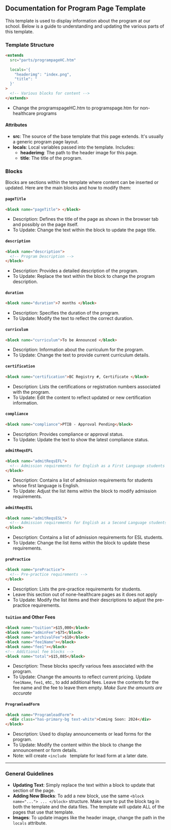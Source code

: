 ## Documentation for Program Page Template

This template is used to display information about the program at our school. Below is a guide to understanding and updating the various parts of this template.

### Template Structure

```html
<extends
  src="parts/programpageHC.htm"
  
  locals='{
    "headerimg": "index.png", 
    "title": "
  }'
>
  <!-- Various blocks for content -->
</extends>
```
* Change the programspageHC.htm to programspage.htm for non-healthcare programs

#### Attributes

- **src**: The source of the base template that this page extends. It's usually a generic program page layout.
- **locals**: Local variables passed into the template. Includes:
  - **headerimg**: The path to the header image for this page.
  - **title**: The title of the program.

### Blocks

Blocks are sections within the template where content can be inserted or updated. Here are the main blocks and how to modify them:

#### `pageTitle`

```html
<block name="pageTitle"> </block>
```

- Description: Defines the title of the page as shown in the browser tab and possibly on the page itself.
- To Update: Change the text within the block to update the page title.

#### `description`

```html
<block name="description">
  <!-- Program Description -->
</block>
```

- Description: Provides a detailed description of the program.
- To Update: Replace the text within the block to change the program description.

#### `duration`

```html
<block name="duration">7 months </block>
```

- Description: Specifies the duration of the program.
- To Update: Modify the text to reflect the correct duration.

#### `curriculum`

```html
<block name="curriculum">To be Announced </block>
```

- Description: Information about the curriculum for the program.
- To Update: Change the text to provide current curriculum details.

#### `certification`

```html
<block name="certification">BC Registry #, Certificate </block>
```

- Description: Lists the certifications or registration numbers associated with the program.
- To Update: Edit the content to reflect updated or new certification information.

#### `compliance`

```html
<block name="compliance">PTIB - Approval Pending</block>
```

- Description: Provides compliance or approval status.
- To Update: Update the text to show the latest compliance status.

#### `admitReqsEFL`

```html
<block name="admitReqsEFL">
  <!-- Admission requirements for English as a First Language students -->
</block>
```

- Description: Contains a list of admission requirements for students whose first language is English.
- To Update: Adjust the list items within the block to modify admission requirements.

#### `admitReqsESL`

```html
<block name="admitReqsESL">
  <!-- Admission requirements for English as a Second Language students -->
</block>
```

- Description: Contains a list of admission requirements for ESL students.
- To Update: Change the list items within the block to update these requirements.

#### `prePractice`

```html
<block name="prePractice">
  <!-- Pre-practice requirements -->
</block>
```

- Description: Lists the pre-practice requirements for students.
- Leave this section out of none-healthcare pages as it does not apply
- To Update: Modify the list items and their descriptions to adjust the pre-practice requirements.

#### `tuition` and Other Fees

```html
<block name="tuition">$15,000</block>
<block name="adminFee">$75</block>
<block name="archivalFee">$10</block>
<block name="fee1Name"></block>
<block name="fee1"></block>
<!-- Additional fee blocks -->
<block name="total">$15,085</block>
```

- Description: These blocks specify various fees associated with the program.
- To Update: Change the amounts to reflect current pricing. Update `fee1Name`, `fee1`, etc., to add additional fees. Leave the contents for the fee name and the fee to leave them empty. *Make Sure the amounts are accurate*

#### `ProgramleadForm`

```html
<block name="ProgramleadForm">
  <div class="has-primary-bg text-white">Coming Soon: 2024</div>
</block>
```

- Description: Used to display announcements or lead forms for the program.
- To Update: Modify the content within the block to change the announcement or form details.
- Note: will create `<include ` template for lead form at a later date.

---

### General Guidelines

- **Updating Text**: Simply replace the text within a block to update that section of the page.
- **Adding New Blocks**: To add a new block, use the same `<block name="..."> ... </block>` structure. Make sure to put the block tag in both the template and the data files. The template will update ALL of the pages that use that template.
- **Images**: To update images like the header image, change the path in the `locals` attribute.